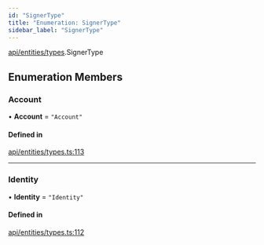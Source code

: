 ```yaml
---
id: "SignerType"
title: "Enumeration: SignerType"
sidebar_label: "SignerType"
---
```


[api/entities/types](../../../../../modules/API/Entities/Types/Types.md).SignerType

## Enumeration Members

### Account

• **Account** = ``"Account"``

#### Defined in

[api/entities/types.ts:113](https://github.com/PolymeshAssociation/polymesh-sdk/blob/fbf6882d0/src/api/entities/types.ts#L113)

___

### Identity

• **Identity** = ``"Identity"``

#### Defined in

[api/entities/types.ts:112](https://github.com/PolymeshAssociation/polymesh-sdk/blob/fbf6882d0/src/api/entities/types.ts#L112)
